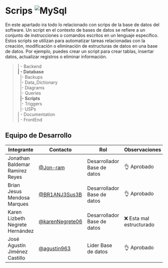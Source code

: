 # Scrips  ![MySql](https://img.shields.io/badge/MySQL-005C84?style=for-the-badge&logo=mysql&logoColor=white)

En este apartado ira todo lo relacionado con scrips de la base de datos del software. Un script en el contexto de bases de datos se refiere a un conjunto de instrucciones o comandos escritos en un lenguaje específico. Estos scripts se utilizan para automatizar tareas relacionadas con la creación, modificación o eliminación de estructuras de datos en una base de datos. Por ejemplo, puedes crear un script para crear tablas, insertar datos, actualizar registros o eliminar información. 

>| - Backend <br>
>**| - Database** <br>
>&nbsp;&nbsp;|- Backups<br>
>&nbsp;&nbsp;|- Data_Dictionary<br>
>&nbsp;&nbsp;|- Diagrams<br>
>&nbsp;&nbsp;|- Queries<br>
>&nbsp;&nbsp;**|- Scripts**<br>
>&nbsp;&nbsp;|- Triggers<br>
>&nbsp;&nbsp;|- USPs<br>
>| - Documentation<br>
>| - FrontEnd

  ## Equipo de Desarrollo
|Integrante|Contacto|Rol|Observaciones|
|----------|-------|---|-------------|
| Jonathan Baldemar Ramirez Reyes|[@Jon-ram](https://github.com/Jon-ram)|Desarrollador Base de datos|👌 Aprobado 
| Brian Jesus Mendosa Marques|[@BR1ANJ3Sus3B](https://github.com/BR1ANJ3Sus3B)|Desarrollador Base de datos|👌 Aprobado 
| Karen Lizbeth Negrete Hernández|[@karenNegrete06](https://github.com/karenNegrete06)| Desarrollador Base de datos|❌ Esta mal estructurado 
| José Agustín Jiménez Castillo|[@agustin963](https://github.com/agustin963)|Lider  Base de datos |👌 Aprobado
